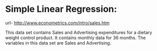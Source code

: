 # Simple Linear Regression:
url- http://www.econometrics.com/intro/sales.htm

This data set contains Sales and Advertising expenditures for a dietary weight control product. It contains monthly data for 36 months. 
The variables in this data set are Sales and Advertising.
